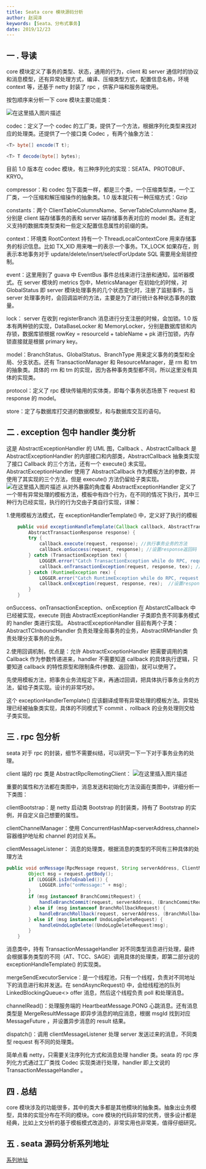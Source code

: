 ```yaml
---
title: Seata core 模块源码分析
author: 赵润泽
keywords: [Seata、分布式事务]
date: 2019/12/23
---
```


## 一 . 导读

core 模块定义了事务的类型、状态，通用的行为，client 和 server 通信时的协议和消息模型，还有异常处理方式，编译、压缩类型方式，配置信息名称，环境 context 等，还基于 netty 封装了 rpc ，供客户端和服务端使用。

按包顺序来分析一下 core 模块主要功能类：

![在这里插入图片描述](https://img-blog.csdnimg.cn/20191223162313317.png)

codec：定义了一个 codec 的工厂类，提供了一个方法，根据序列化类型来找对应的处理类。还提供了一个接口类 Codec ，有两个抽象方法：

```java
<T> byte[] encode(T t);
```

```java
<T> T decode(byte[] bytes);
```

目前 1.0 版本在 codec 模块，有三种序列化的实现：SEATA、PROTOBUF、KRYO。

compressor：和 codec 包下面类一样，都是三个类，一个压缩类型类，一个工厂类，一个压缩和解压缩操作的抽象类。1.0 版本就只有一种压缩方式：Gzip

constants：两个 ClientTableColumnsName、ServerTableColumnsName 类，分别是 client 端存储事务的表和 server 端存储事务表对应的 model 类。还有定义支持的数据库类型类和一些定义配置信息属性的前缀的类。

context：环境类 RootContext 持有一个 ThreadLocalContextCore 用来存储事务的标识信息。比如 TX_XID 用来唯一的表示一个事务。TX_LOCK 如果存在，则表示本地事务对于 update/delete/insert/selectForUpdate SQL 需要用全局锁控制。

event：这里用到了 guava 中 EventBus 事件总线来进行注册和通知，监听器模式。在 server 模块的 metrics 包中，MetricsManager 在初始化的时候，对 GlobalStatus 即 server 模块处理事务的几个状态变化时，注册了监挺事件，当 server 处理事务时，会回调监听的方法，主要是为了进行统计各种状态事务的数量。

lock： server 在收到 registerBranch 消息进行分支注册的时候，会加锁。1.0 版本有两种锁的实现，DataBaseLocker 和 MemoryLocker，分别是数据库锁和内存锁，数据库锁根据 rowKey = resourceId + tableName + pk 进行加锁，内存锁直接就是根据 primary key。

model：BranchStatus、GlobalStatus、BranchType 用来定义事务的类型和全局、分支状态。还有 TransactionManager 和 ResourceManager，是 rm 和 tm 的抽象类。具体的 rm 和 tm 的实现，因为各种事务类型都不同，所以这里没有具体的实现类。

protocol：定义了 rpc 模块传输用的实体类，即每个事务状态场景下 request 和 response 的 model。

store：定了与数据库打交道的数据模型，和与数据库交互的语句。

## 二 . exception 包中 handler 类分析

这是 AbstractExceptionHandler 的 UML 图，Callback 、AbstractCallback 是 AbstractExceptionHandler 的内部接口和内部类，AbstractCallback 抽象类实现了接口 Callback 的三个方法，还有一个 execute() 未实现。AbstractExceptionHandler 使用了 AbstractCallback 作为模板方法的参数，并使用了其实现的三个方法，但是 execute() 方法仍留给子类实现。
![在这里插入图片描述](https://img-blog.csdnimg.cn/20191211165628768.png?x-oss-process=image/watermark,type_ZmFuZ3poZW5naGVpdGk,shadow_10,text_aHR0cHM6Ly9ibG9nLmNzZG4ubmV0L3FxXzM3ODA0NzM3,size_16,color_FFFFFF,t_70)
从对外暴露的角度看 AbstractExceptionHandler 定义了一个带有异常处理的模板方法，模板中有四个行为，在不同的情况下执行，其中三种行为已经实现，执行的行为交由子类自行实现，详解：

1.使用模板方法模式，在 exceptionHandlerTemplate() 中，定义好了执行的模板

```java
    public void exceptionHandleTemplate(Callback callback, AbstractTransactionRequest request,
        AbstractTransactionResponse response) {
        try {
            callback.execute(request, response); //执行事务业务的方法
            callback.onSuccess(request, response); //设置response返回码
        } catch (TransactionException tex) {
            LOGGER.error("Catch TransactionException while do RPC, request: {}", request, tex);
            callback.onTransactionException(request, response, tex); //设置response返回码并设置msg
        } catch (RuntimeException rex) {
            LOGGER.error("Catch RuntimeException while do RPC, request: {}", request, rex);
            callback.onException(request, response, rex);  //设置response返回码并设置msg
        }
    }
```

onSuccess、onTransactionException、onException 在 AbstarctCallback 中已经被实现，execute 则由 AbstractExceptionHandler 子类即负责不同事务模式的 handler 类进行实现。
AbstractExceptionHandler 目前有两个子类：AbstractTCInboundHandler 负责处理全局事务的业务，AbstractRMHandler 负责处理分支事务的业务。

2.使用回调机制，优点是：允许 AbstractExceptionHandler 把需要调用的类 Callback 作为参数传递进来，handler 不需要知道 callback 的具体执行逻辑，只要知道 callback 的特性原型和限制条件(参数、返回值)，就可以使用了。

先使用模板方法，把事务业务流程定下来，再通过回调，把具体执行事务业务的方法，留给子类实现。设计的非常巧妙。

这个 exceptionHandlerTemplate() 应该翻译成带有异常处理的模板方法。异常处理已经被抽象类实现，具体的不同模式下 commit 、rollback 的业务处理则交给子类实现。

## 三 . rpc 包分析

seata 对于 rpc 的封装，细节不需要纠结，可以研究一下一下对于事务业务的处理。

client 端的 rpc 类是 AbstractRpcRemotingClient：
![在这里插入图片描述](https://img-blog.csdnimg.cn/20191211180129741.png)

重要的属性和方法都在类图中，消息发送和初始化方法没画在类图中，详细分析一下类图：

clientBootstrap：是 netty 启动类 Bootstrap 的封装类，持有了 Bootstrap 的实例，并自定义自己想要的属性。

clientChannelManager：使用 ConcurrentHashMap\<serverAddress,channel> 容器维护地址和 channel 的对应关系。

clientMessageListener： 消息的处理类，根据消息的类型的不同有三种具体的处理方法

```java
public void onMessage(RpcMessage request, String serverAddress, ClientMessageSender sender) {
        Object msg = request.getBody();
        if (LOGGER.isInfoEnabled()) {
            LOGGER.info("onMessage:" + msg);
        }
        if (msg instanceof BranchCommitRequest) {
            handleBranchCommit(request, serverAddress, (BranchCommitRequest)msg, sender);
        } else if (msg instanceof BranchRollbackRequest) {
            handleBranchRollback(request, serverAddress, (BranchRollbackRequest)msg, sender);
        } else if (msg instanceof UndoLogDeleteRequest) {
            handleUndoLogDelete((UndoLogDeleteRequest)msg);
        }
    }
```

消息类中，持有 TransactionMessageHandler 对不同类型消息进行处理，最终会根据事务类型的不同（AT、TCC、SAGE）调用具体的处理类，即第二部分说的 exceptionHandleTemplate() 的实现类。

mergeSendExecutorService：是一个线程池，只有一个线程，负责对不同地址下的消息进行和并发送。在 sendAsyncRequest() 中，会给线程池的队列 LinkedBlockingQueue&lt;&gt; offer 消息，然后这个线程负责 poll 和处理消息。

channelRead()：处理服务端的 HeartbeatMessage.PONG 心跳消息。还有消息类型是 MergeResultMessage 即异步消息的响应消息，根据 msgId 找到对应 MessageFuture ，并设置异步消息的 result 结果。

dispatch()：调用 clientMessageListener 处理 server 发送过来的消息，不同类型 request 有不同的处理类。

简单点看 netty，只需要关注序列化方式和消息处理 handler 类。seata 的 rpc 序列化方式通过工厂类找 Codec 实现类进行处理，handler 即上文说的 TransactionMessageHandler 。

## 四 . 总结

core 模块涉及的功能很多，其中的类大多都是其他模块的抽象类。抽象出业务模型，具体的实现分布在不同的模块。core 模块的代码非常的优秀，很多设计都是经典，比如上文分析的基于模板模式改造的，非常实用也非常美，值得仔细研究。

## 五 . seata 源码分析系列地址

[系列地址](https://blog.csdn.net/qq_37804737/category_9530078.html)
